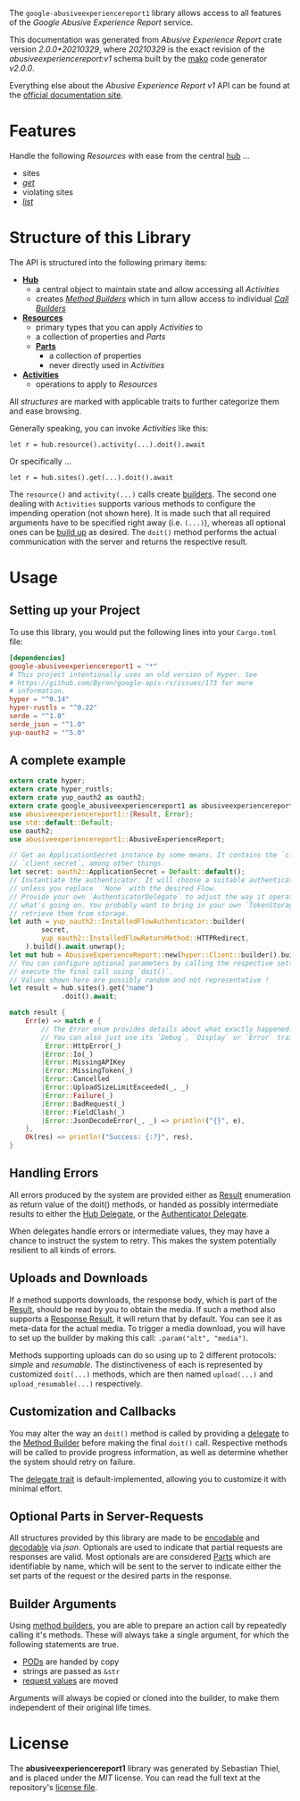 <!---
DO NOT EDIT !
This file was generated automatically from 'src/mako/api/README.md.mako'
DO NOT EDIT !
-->
The `google-abusiveexperiencereport1` library allows access to all features of the *Google Abusive Experience Report* service.

This documentation was generated from *Abusive Experience Report* crate version *2.0.0+20210329*, where *20210329* is the exact revision of the *abusiveexperiencereport:v1* schema built by the [mako](http://www.makotemplates.org/) code generator *v2.0.0*.

Everything else about the *Abusive Experience Report* *v1* API can be found at the
[official documentation site](https://developers.google.com/abusive-experience-report/).
# Features

Handle the following *Resources* with ease from the central [hub](https://docs.rs/google-abusiveexperiencereport1/2.0.0+20210329/google_abusiveexperiencereport1/AbusiveExperienceReport) ... 

* sites
 * [*get*](https://docs.rs/google-abusiveexperiencereport1/2.0.0+20210329/google_abusiveexperiencereport1/api::SiteGetCall)
* violating sites
 * [*list*](https://docs.rs/google-abusiveexperiencereport1/2.0.0+20210329/google_abusiveexperiencereport1/api::ViolatingSiteListCall)




# Structure of this Library

The API is structured into the following primary items:

* **[Hub](https://docs.rs/google-abusiveexperiencereport1/2.0.0+20210329/google_abusiveexperiencereport1/AbusiveExperienceReport)**
    * a central object to maintain state and allow accessing all *Activities*
    * creates [*Method Builders*](https://docs.rs/google-abusiveexperiencereport1/2.0.0+20210329/google_abusiveexperiencereport1/client::MethodsBuilder) which in turn
      allow access to individual [*Call Builders*](https://docs.rs/google-abusiveexperiencereport1/2.0.0+20210329/google_abusiveexperiencereport1/client::CallBuilder)
* **[Resources](https://docs.rs/google-abusiveexperiencereport1/2.0.0+20210329/google_abusiveexperiencereport1/client::Resource)**
    * primary types that you can apply *Activities* to
    * a collection of properties and *Parts*
    * **[Parts](https://docs.rs/google-abusiveexperiencereport1/2.0.0+20210329/google_abusiveexperiencereport1/client::Part)**
        * a collection of properties
        * never directly used in *Activities*
* **[Activities](https://docs.rs/google-abusiveexperiencereport1/2.0.0+20210329/google_abusiveexperiencereport1/client::CallBuilder)**
    * operations to apply to *Resources*

All *structures* are marked with applicable traits to further categorize them and ease browsing.

Generally speaking, you can invoke *Activities* like this:

```Rust,ignore
let r = hub.resource().activity(...).doit().await
```

Or specifically ...

```ignore
let r = hub.sites().get(...).doit().await
```

The `resource()` and `activity(...)` calls create [builders][builder-pattern]. The second one dealing with `Activities` 
supports various methods to configure the impending operation (not shown here). It is made such that all required arguments have to be 
specified right away (i.e. `(...)`), whereas all optional ones can be [build up][builder-pattern] as desired.
The `doit()` method performs the actual communication with the server and returns the respective result.

# Usage

## Setting up your Project

To use this library, you would put the following lines into your `Cargo.toml` file:

```toml
[dependencies]
google-abusiveexperiencereport1 = "*"
# This project intentionally uses an old version of Hyper. See
# https://github.com/Byron/google-apis-rs/issues/173 for more
# information.
hyper = "^0.14"
hyper-rustls = "^0.22"
serde = "^1.0"
serde_json = "^1.0"
yup-oauth2 = "^5.0"
```

## A complete example

```Rust
extern crate hyper;
extern crate hyper_rustls;
extern crate yup_oauth2 as oauth2;
extern crate google_abusiveexperiencereport1 as abusiveexperiencereport1;
use abusiveexperiencereport1::{Result, Error};
use std::default::Default;
use oauth2;
use abusiveexperiencereport1::AbusiveExperienceReport;

// Get an ApplicationSecret instance by some means. It contains the `client_id` and 
// `client_secret`, among other things.
let secret: oauth2::ApplicationSecret = Default::default();
// Instantiate the authenticator. It will choose a suitable authentication flow for you, 
// unless you replace  `None` with the desired Flow.
// Provide your own `AuthenticatorDelegate` to adjust the way it operates and get feedback about 
// what's going on. You probably want to bring in your own `TokenStorage` to persist tokens and
// retrieve them from storage.
let auth = yup_oauth2::InstalledFlowAuthenticator::builder(
        secret,
        yup_oauth2::InstalledFlowReturnMethod::HTTPRedirect,
    ).build().await.unwrap();
let mut hub = AbusiveExperienceReport::new(hyper::Client::builder().build(hyper_rustls::HttpsConnector::with_native_roots()), auth);
// You can configure optional parameters by calling the respective setters at will, and
// execute the final call using `doit()`.
// Values shown here are possibly random and not representative !
let result = hub.sites().get("name")
             .doit().await;

match result {
    Err(e) => match e {
        // The Error enum provides details about what exactly happened.
        // You can also just use its `Debug`, `Display` or `Error` traits
         Error::HttpError(_)
        |Error::Io(_)
        |Error::MissingAPIKey
        |Error::MissingToken(_)
        |Error::Cancelled
        |Error::UploadSizeLimitExceeded(_, _)
        |Error::Failure(_)
        |Error::BadRequest(_)
        |Error::FieldClash(_)
        |Error::JsonDecodeError(_, _) => println!("{}", e),
    },
    Ok(res) => println!("Success: {:?}", res),
}

```
## Handling Errors

All errors produced by the system are provided either as [Result](https://docs.rs/google-abusiveexperiencereport1/2.0.0+20210329/google_abusiveexperiencereport1/client::Result) enumeration as return value of
the doit() methods, or handed as possibly intermediate results to either the 
[Hub Delegate](https://docs.rs/google-abusiveexperiencereport1/2.0.0+20210329/google_abusiveexperiencereport1/client::Delegate), or the [Authenticator Delegate](https://docs.rs/yup-oauth2/*/yup_oauth2/trait.AuthenticatorDelegate.html).

When delegates handle errors or intermediate values, they may have a chance to instruct the system to retry. This 
makes the system potentially resilient to all kinds of errors.

## Uploads and Downloads
If a method supports downloads, the response body, which is part of the [Result](https://docs.rs/google-abusiveexperiencereport1/2.0.0+20210329/google_abusiveexperiencereport1/client::Result), should be
read by you to obtain the media.
If such a method also supports a [Response Result](https://docs.rs/google-abusiveexperiencereport1/2.0.0+20210329/google_abusiveexperiencereport1/client::ResponseResult), it will return that by default.
You can see it as meta-data for the actual media. To trigger a media download, you will have to set up the builder by making
this call: `.param("alt", "media")`.

Methods supporting uploads can do so using up to 2 different protocols: 
*simple* and *resumable*. The distinctiveness of each is represented by customized 
`doit(...)` methods, which are then named `upload(...)` and `upload_resumable(...)` respectively.

## Customization and Callbacks

You may alter the way an `doit()` method is called by providing a [delegate](https://docs.rs/google-abusiveexperiencereport1/2.0.0+20210329/google_abusiveexperiencereport1/client::Delegate) to the 
[Method Builder](https://docs.rs/google-abusiveexperiencereport1/2.0.0+20210329/google_abusiveexperiencereport1/client::CallBuilder) before making the final `doit()` call. 
Respective methods will be called to provide progress information, as well as determine whether the system should 
retry on failure.

The [delegate trait](https://docs.rs/google-abusiveexperiencereport1/2.0.0+20210329/google_abusiveexperiencereport1/client::Delegate) is default-implemented, allowing you to customize it with minimal effort.

## Optional Parts in Server-Requests

All structures provided by this library are made to be [encodable](https://docs.rs/google-abusiveexperiencereport1/2.0.0+20210329/google_abusiveexperiencereport1/client::RequestValue) and 
[decodable](https://docs.rs/google-abusiveexperiencereport1/2.0.0+20210329/google_abusiveexperiencereport1/client::ResponseResult) via *json*. Optionals are used to indicate that partial requests are responses 
are valid.
Most optionals are are considered [Parts](https://docs.rs/google-abusiveexperiencereport1/2.0.0+20210329/google_abusiveexperiencereport1/client::Part) which are identifiable by name, which will be sent to 
the server to indicate either the set parts of the request or the desired parts in the response.

## Builder Arguments

Using [method builders](https://docs.rs/google-abusiveexperiencereport1/2.0.0+20210329/google_abusiveexperiencereport1/client::CallBuilder), you are able to prepare an action call by repeatedly calling it's methods.
These will always take a single argument, for which the following statements are true.

* [PODs][wiki-pod] are handed by copy
* strings are passed as `&str`
* [request values](https://docs.rs/google-abusiveexperiencereport1/2.0.0+20210329/google_abusiveexperiencereport1/client::RequestValue) are moved

Arguments will always be copied or cloned into the builder, to make them independent of their original life times.

[wiki-pod]: http://en.wikipedia.org/wiki/Plain_old_data_structure
[builder-pattern]: http://en.wikipedia.org/wiki/Builder_pattern
[google-go-api]: https://github.com/google/google-api-go-client

# License
The **abusiveexperiencereport1** library was generated by Sebastian Thiel, and is placed 
under the *MIT* license.
You can read the full text at the repository's [license file][repo-license].

[repo-license]: https://github.com/Byron/google-apis-rsblob/master/LICENSE.md
